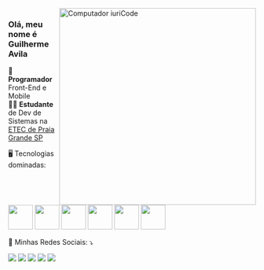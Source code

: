 <img src="https://raw.githubusercontent.com/MicaelliMedeiros/micaellimedeiros/master/image/computer-illustration.png" min-width="400px" max-width="400px" width="400px" align="right" alt="Computador iuriCode">


### Olá, meu nome é Guilherme Avila

🎨 **Programador** Front-End e Mobile <br>
👨‍🎓 **Estudante** de Dev de Sistemas na [ETEC de Praia Grande SP](https://www.etecpg.com.br) <br>

🖥️ Tecnologias dominadas:
<div style="display: inline-block;">
<img width="50" height="50" src="https://cdn.jsdelivr.net/gh/devicons/devicon/icons/javascript/javascript-original.svg" />
<img width="50" height="50" src="https://cdn.jsdelivr.net/gh/devicons/devicon/icons/html5/html5-original.svg" />
<img width="50" height="50" src="https://cdn.jsdelivr.net/gh/devicons/devicon/icons/css3/css3-original.svg" />
<img width="50" height="50" src="https://cdn.jsdelivr.net/gh/devicons/devicon/icons/react/react-original.svg" />
<img width="50" height="50" src="https://cdn.jsdelivr.net/gh/devicons/devicon/icons/nodejs/nodejs-original.svg" />
<img width="50" height="50" src="https://cdn.jsdelivr.net/gh/devicons/devicon/icons/mysql/mysql-original.svg" />                    
</div>

<p align="left">
  💌 Minhas Redes Sociais: ⤵️
</p>

<p align="left">
  <a href="#" alt="Gmail">
  <img src="https://img.shields.io/badge/-Gmail-FF0000?style=flat-square&labelColor=FF0000&logo=gmail&logoColor=white&link=LINK-DO-SEU-EMAIL" /></a>

  <a href="https://br.linkedin.com/in/guilherme-lopes-avila-5b0589265" alt="Linkedin">
  <img src="https://img.shields.io/badge/-Linkedin-0e76a8?style=flat-square&logo=Linkedin&logoColor=white&link=LINK-DO-SEU-LINKEDIN" /></a>

  <a href="https://wa.me/qr/N4DOYZAFMNHKF1" alt="WhatsApp">
  <img src="https://img.shields.io/badge/-WhatsApp-25d366?style=flat-square&labelColor=25d366&logo=whatsapp&logoColor=white&link=API-DO-SEU-WHATSAPP"/></a>

  <a href="#" alt="Facebook">
  <img src="https://img.shields.io/badge/-Facebook-3b5998?style=flat-square&labelColor=3b5998&logo=facebook&logoColor=white&link=LINK-DO-SEU-FACEBOOK"/></a>

  <a href="https://instagram.com/terrykrom" alt="Instagram">
  <img src="https://img.shields.io/badge/-Instagram-DF0174?style=flat-square&labelColor=DF0174&logo=instagram&logoColor=white&link=https://instagram.com/terrykrom"/></a>
</p>  
